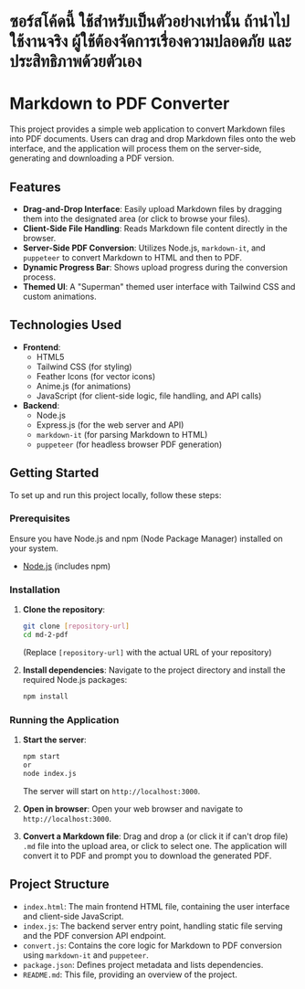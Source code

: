 # ซอร์สโค้ดนี้ ใช้สำหรับเป็นตัวอย่างเท่านั้น ถ้านำไปใช้งานจริง ผู้ใช้ต้องจัดการเรื่องความปลอดภัย และ ประสิทธิภาพด้วยตัวเอง

# Markdown to PDF Converter

This project provides a simple web application to convert Markdown files into PDF documents. Users can drag and drop Markdown files onto the web interface, and the application will process them on the server-side, generating and downloading a PDF version.

## Features

*   **Drag-and-Drop Interface**: Easily upload Markdown files by dragging them into the designated area (or click to browse your files).
*   **Client-Side File Handling**: Reads Markdown file content directly in the browser.
*   **Server-Side PDF Conversion**: Utilizes Node.js, `markdown-it`, and `puppeteer` to convert Markdown to HTML and then to PDF.
*   **Dynamic Progress Bar**: Shows upload progress during the conversion process.
*   **Themed UI**: A "Superman" themed user interface with Tailwind CSS and custom animations.

## Technologies Used

*   **Frontend**:
    *   HTML5
    *   Tailwind CSS (for styling)
    *   Feather Icons (for vector icons)
    *   Anime.js (for animations)
    *   JavaScript (for client-side logic, file handling, and API calls)
*   **Backend**:
    *   Node.js
    *   Express.js (for the web server and API)
    *   `markdown-it` (for parsing Markdown to HTML)
    *   `puppeteer` (for headless browser PDF generation)

## Getting Started

To set up and run this project locally, follow these steps:

### Prerequisites

Ensure you have Node.js and npm (Node Package Manager) installed on your system.

*   [Node.js](https://nodejs.org/en/download/) (includes npm)

### Installation

1.  **Clone the repository**:
    ```bash
    git clone [repository-url]
    cd md-2-pdf
    ```
    (Replace `[repository-url]` with the actual URL of your repository)

2.  **Install dependencies**:
    Navigate to the project directory and install the required Node.js packages:
    ```bash
    npm install
    ```

### Running the Application

1.  **Start the server**:
    ```bash
    npm start
    or
    node index.js
    ```
    The server will start on `http://localhost:3000`.

2.  **Open in browser**:
    Open your web browser and navigate to `http://localhost:3000`.

3.  **Convert a Markdown file**:
    Drag and drop a (or click it if can't drop file) `.md` file into the upload area, or click to select one. The application will convert it to PDF and prompt you to download the generated PDF.

## Project Structure

*   `index.html`: The main frontend HTML file, containing the user interface and client-side JavaScript.
*   `index.js`: The backend server entry point, handling static file serving and the PDF conversion API endpoint.
*   `convert.js`: Contains the core logic for Markdown to PDF conversion using `markdown-it` and `puppeteer`.
*   `package.json`: Defines project metadata and lists dependencies.
*   `README.md`: This file, providing an overview of the project.
